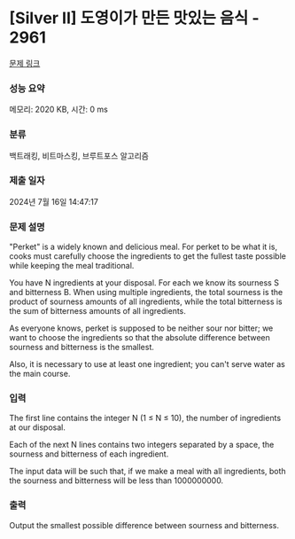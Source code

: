 # [Silver II] 도영이가 만든 맛있는 음식 - 2961 

[문제 링크](https://www.acmicpc.net/problem/2961) 

### 성능 요약

메모리: 2020 KB, 시간: 0 ms

### 분류

백트래킹, 비트마스킹, 브루트포스 알고리즘

### 제출 일자

2024년 7월 16일 14:47:17

### 문제 설명

<p>"Perket" is a widely known and delicious meal. For perket to be what it is, cooks must carefully choose the ingredients to get the fullest taste possible while keeping the meal traditional. </p>

<p>You have N ingredients at your disposal. For each we know its sourness S and bitterness B. When using multiple ingredients, the total sourness is the product of sourness amounts of all ingredients, while the total bitterness is the sum of bitterness amounts of all ingredients. </p>

<p>As everyone knows, perket is supposed to be neither sour nor bitter; we want to choose the ingredients so that the absolute difference between sourness and bitterness is the smallest. </p>

<p>Also, it is necessary to use at least one ingredient; you can't serve water as the main course. </p>

### 입력 

 <p>The first line contains the integer N (1 ≤ N ≤ 10), the number of ingredients at our disposal. </p>

<p>Each of the next N lines contains two integers separated by a space, the sourness and bitterness of each ingredient. </p>

<p>The input data will be such that, if we make a meal with all ingredients, both the sourness and bitterness will be less than 1000000000. </p>

### 출력 

 <p>Output the smallest possible difference between sourness and bitterness. </p>

<p> </p>

